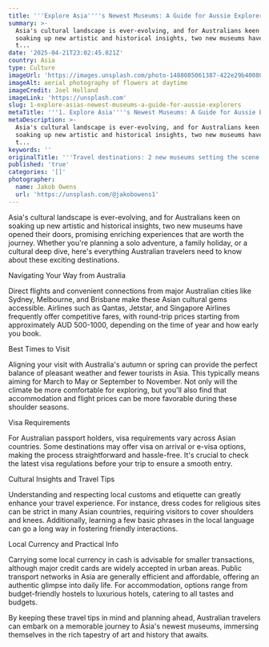 ```yaml
---
title: '''Explore Asia''''s Newest Museums: A Guide for Aussie Explorers'''
summary: >-
  Asia's cultural landscape is ever-evolving, and for Australians keen on
  soaking up new artistic and historical insights, two new museums have opened
  t...
date: '2025-04-21T23:02:45.821Z'
country: Asia
type: Culture
imageUrl: 'https://images.unsplash.com/photo-1488085061387-422e29b40080'
imageAlt: aerial photography of flowers at daytime
imageCredit: Joel Holland
imageLink: 'https://unsplash.com'
slug: 1-explore-asias-newest-museums-a-guide-for-aussie-explorers
metaTitle: '''1. Explore Asia''''s Newest Museums: A Guide for Aussie Explorers'''
metaDescription: >-
  Asia's cultural landscape is ever-evolving, and for Australians keen on
  soaking up new artistic and historical insights, two new museums have opened
  t...
keywords: ''
originalTitle: '''Travel destinations: 2 new museums setting the scene in Asia - ArtsHub'''
published: 'true'
categories: '[]'
photographer:
  name: Jakob Owens
  url: 'https://unsplash.com/@jakobowens1'
---
```







Asia's cultural landscape is ever-evolving, and for Australians keen on soaking up new artistic and historical insights, two new museums have opened their doors, promising enriching experiences that are worth the journey. Whether you're planning a solo adventure, a family holiday, or a cultural deep dive, here's everything Australian travelers need to know about these exciting destinations.

Navigating Your Way from Australia

Direct flights and convenient connections from major Australian cities like Sydney, Melbourne, and Brisbane make these Asian cultural gems accessible. Airlines such as Qantas, Jetstar, and Singapore Airlines frequently offer competitive fares, with round-trip prices starting from approximately AUD 500-1000, depending on the time of year and how early you book.

Best Times to Visit

Aligning your visit with Australia's autumn or spring can provide the perfect balance of pleasant weather and fewer tourists in Asia. This typically means aiming for March to May or September to November. Not only will the climate be more comfortable for exploring, but you'll also find that accommodation and flight prices can be more favorable during these shoulder seasons.

Visa Requirements

For Australian passport holders, visa requirements vary across Asian countries. Some destinations may offer visa on arrival or e-visa options, making the process straightforward and hassle-free. It's crucial to check the latest visa regulations before your trip to ensure a smooth entry.

Cultural Insights and Travel Tips

Understanding and respecting local customs and etiquette can greatly enhance your travel experience. For instance, dress codes for religious sites can be strict in many Asian countries, requiring visitors to cover shoulders and knees. Additionally, learning a few basic phrases in the local language can go a long way in fostering friendly interactions.

Local Currency and Practical Info

Carrying some local currency in cash is advisable for smaller transactions, although major credit cards are widely accepted in urban areas. Public transport networks in Asia are generally efficient and affordable, offering an authentic glimpse into daily life. For accommodation, options range from budget-friendly hostels to luxurious hotels, catering to all tastes and budgets.

By keeping these travel tips in mind and planning ahead, Australian travelers can embark on a memorable journey to Asia's newest museums, immersing themselves in the rich tapestry of art and history that awaits.
